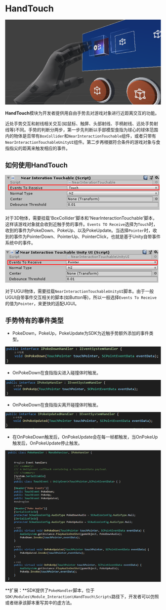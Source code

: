 # HandTouch

![HandTouch.png](../../../Images/Module_Interaction/HandTouch.png)

**HandTouch**模块为开发者提供用自由手势去对游戏对象进行近距离交互的功能。

近处手势交互和射线相关交互(如鼠标、触屏、头部射线、手柄射线、远处手势射线等)不同。手势的判断分两步，第一步先判断以手部模型食指为球心的球体范围内的物体是否带有`BoxCollider`和`NearInteractionTouchable`组件，或者只带有`NearInteractionTouchableUnityUI`组件。第二步再根据符合条件的游戏对象与食指指尖的距离来触发相应的事件。

## 如何使用HandTouch

![NearInteractionTouchable.png](../../../Images/Module_Interaction/NearInteractionTouchable.png)

对于3D物体，需要挂载'BoxCollider'脚本和'NearInteractionTouchable'脚本，这样该游戏对象就会收到近触手势的事件。`Events TO Receive`选择为`Touch`时，收到的事件为PokeDown、PokeUp、以及PokeUpdate。当选择`Pointer`时，收到的事件为PointerDown、PointerUp、PointerClick，也就是基于Unity自带事件系统中的事件。

![NearInteractionTouchableUnityUI.png](../../../Images/Module_Interaction/NearInteractionTouchableUnityUI.png)

对于UGUI物体，需要挂载`NearInteractionTouchableUnityUI`脚本。由于一般UGUI自带事件交互相关的脚本(如Button等)，所以一般选择`Events To Receive`的值为`Pointer`，来更快的适配UGUI。

## 手势特有的事件类型

* PokeDown，PokeUp，PokeUpdate为SDK为近触手势额外添加的事件类型。

![IPokeDownHandler.png](../../../Images/Module_Interaction/IPokeDownHandler.png)

* OnPokeDown在食指指尖进入碰撞体时触发。

![IPokeUpHandler.png](../../../Images/Module_Interaction/IPokeUpHandler.png)

* OnPokeDown在食指指尖离开碰撞体时触发。

![IPokeUpdateHandler.png](../../../Images/Module_Interaction/IPokeUpdateHandler.png)

* 在OnPokeDown触发后，OnPokeUpdate会在每一帧都触发，当OnPokeUp触发后，OnPokeUpdate停止触发。

![PokeHandler.png](../../../Images/Module_Interaction/PokeHandler.png)

**扩展：**SDK提供了`PokeHandler`脚本，位于`SDK\Modules\Module_Interaction\HandTouch\Scripts`路径下，开发者可以仿照或者继承该脚本重写其中的虚方法。